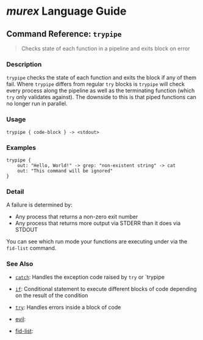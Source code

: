 # _murex_ Language Guide

## Command Reference: `trypipe`

> Checks state of each function in a pipeline and exits block on error

### Description

`trypipe` checks the state of each function and exits the block if any of them
fail. Where `trypipe` differs from regular `try` blocks is `trypipe` will check
every process along the pipeline as well as the terminating function (which
`try` only validates against). The downside to this is that piped functions can
no longer run in parallel.

### Usage

    trypipe { code-block } -> <stdout>

### Examples

    trypipe {
        out: "Hello, World!" -> grep: "non-existent string" -> cat
        out: "This command will be ignored"
    }

### Detail

A failure is determined by:

* Any process that returns a non-zero exit number
* Any process that returns more output via STDERR than it does via STDOUT

You can see which run mode your functions are executing under via the `fid-list`
command.

### See Also

* [`catch`](../docs/commands/catch.md):
  Handles the exception code raised by `try` or `trypipe
* [`if`](../docs/commands/if.md):
  Conditional statement to execute different blocks of code depending on the result of the condition
* [`try`](../docs/commands/try.md):
  Handles errors inside a block of code
* [evil](../docs/commands/commands/evil.md):
  
* [fid-list](../docs/commands/commands/fid-list.md):
  